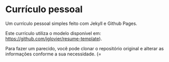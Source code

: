 # Currículo pessoal

Um currículo pessoal simples feito com Jekyll e Github Pages.

Este currículo utiliza o modelo disponível em: https://github.com/jglovier/resume-template).

Para fazer um parecido, você pode clonar o repositório original e alterar as informações conforme a sua necessidade. (=
